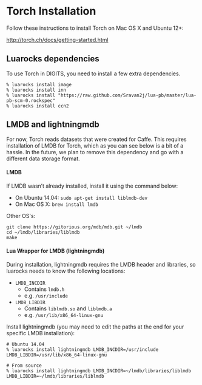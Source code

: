# Torch Installation

Follow these instructions to install Torch on Mac OS X and Ubuntu 12+:

http://torch.ch/docs/getting-started.html

## Luarocks dependencies

To use Torch in DIGITS, you need to install a few extra dependencies.

    % luarocks install image
    % luarocks install inn
    % luarocks install "https://raw.github.com/Sravan2j/lua-pb/master/lua-pb-scm-0.rockspec"
    % luarocks install ccn2

## LMDB and lightningmdb

For now, Torch reads datasets that were created for Caffe. This requires installation of LMDB for Torch, which as you can see below is a bit of a hassle. In the future, we plan to remove this dependency and go with a different data storage format.

#### LMDB

If LMDB wasn’t already installed, install it using the command below:

* On Ubuntu 14.04: `sudo apt-get install liblmdb-dev`
* On Mac OS X: `brew install lmdb`

Other OS's:
```
git clone https://gitorious.org/mdb/mdb.git ~/lmdb
cd ~/lmdb/libraries/liblmdb
make
```

#### Lua Wrapper for LMDB (lightningmdb)

During installation, lightningmdb requires the LMDB header and libraries, so luarocks needs to know the following locations:

* `LMDB_INCDIR`
  * Contains `lmdb.h`
  * e.g. `/usr/include`
* `LMDB_LIBDIR`
  * Contains `liblmdb.so` and `liblmdb.a`
  * e.g. `/usr/lib/x86_64-linux-gnu`

Install lightningmdb (you may need to edit the paths at the end for your specific LMDB installation):

    # Ubuntu 14.04
    % luarocks install lightningmdb LMDB_INCDIR=/usr/include LMDB_LIBDIR=/usr/lib/x86_64-linux-gnu

    # From source
    % luarocks install lightningmdb LMDB_INCDIR=~/lmdb/libraries/liblmdb LMDB_LIBDIR=~/lmdb/libraries/liblmdb

